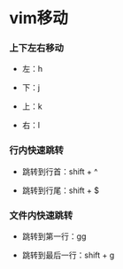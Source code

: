 # vim移动


### 上下左右移动

* 左：h

* 下：j

* 上：k

* 右：l


### 行内快速跳转

* 跳转到行首：shift + ^

* 跳转到行尾：shift + $


### 文件内快速跳转

* 跳转到第一行：gg

* 跳转到最后一行：shift + g
